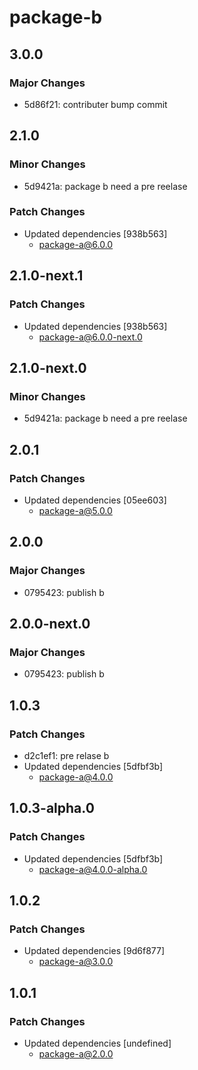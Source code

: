 # package-b

## 3.0.0

### Major Changes

- 5d86f21: contributer bump commit

## 2.1.0

### Minor Changes

- 5d9421a: package b need a pre reelase

### Patch Changes

- Updated dependencies [938b563]
  - package-a@6.0.0

## 2.1.0-next.1

### Patch Changes

- Updated dependencies [938b563]
  - package-a@6.0.0-next.0

## 2.1.0-next.0

### Minor Changes

- 5d9421a: package b need a pre reelase

## 2.0.1

### Patch Changes

- Updated dependencies [05ee603]
  - package-a@5.0.0

## 2.0.0

### Major Changes

- 0795423: publish b

## 2.0.0-next.0

### Major Changes

- 0795423: publish b

## 1.0.3

### Patch Changes

- d2c1ef1: pre relase b
- Updated dependencies [5dfbf3b]
  - package-a@4.0.0

## 1.0.3-alpha.0

### Patch Changes

- Updated dependencies [5dfbf3b]
  - package-a@4.0.0-alpha.0

## 1.0.2

### Patch Changes

- Updated dependencies [9d6f877]
  - package-a@3.0.0

## 1.0.1

### Patch Changes

- Updated dependencies [undefined]
  - package-a@2.0.0
